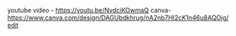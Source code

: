 youtube video - https://youtu.be/NvdciKOwmaQ
canva- https://www.canva.com/design/DAGUbdkhrug/nA2nb7HI2cK1n46u8AQOig/edit

